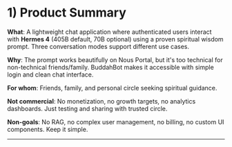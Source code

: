 # 1) Product Summary

**What**: A lightweight chat application where authenticated users interact with **Hermes 4** (405B default, 70B optional) using a proven spiritual wisdom prompt. Three conversation modes support different use cases.

**Why**: The prompt works beautifully on Nous Portal, but it's too technical for non-technical friends/family. BuddahBot makes it accessible with simple login and clean chat interface.

**For whom**: Friends, family, and personal circle seeking spiritual guidance.

**Not commercial**: No monetization, no growth targets, no analytics dashboards. Just testing and sharing with trusted circle.

**Non-goals**: No RAG, no complex user management, no billing, no custom UI components. Keep it simple.

---
